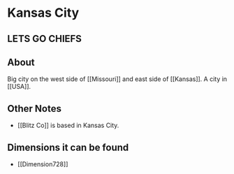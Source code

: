 # Kansas City
## LETS GO CHIEFS

## About
Big city on the west side of [[Missouri]] and east side of [[Kansas]]. A city in [[USA]].

## Other Notes
- [[Blitz Co]] is based in Kansas City.

## Dimensions it can be found
- [[Dimension728]]

